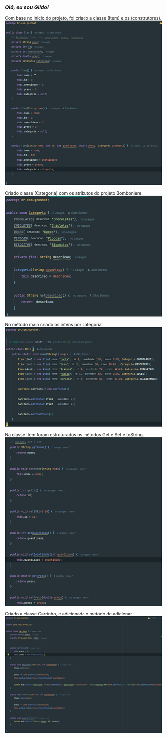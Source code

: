 ### *Olá, eu sou Gildo!*

Com base no inicio do projeto, foi criado a classe (Item) e os (construtores).
![img_1.png](img_1.png)

Criado classe (Categoria) com os atributos do projeto Bomboniere.
![img.png](img.png)

No método main criado os intens por categoria.
![img_2.png](img_2.png)

Na classe Item foram estruturados os métodos Get e Set e toString.
![img_3.png](img_3.png)

Criado a classe Carrinho, e adicionado o metodo de adicionar.
![img_4.png](img_4.png)